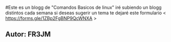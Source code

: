 #Este es un blogg de "Comandos Basicos de linux" iré subiendo un blogg distintos cada semana si deseas sugerir un tema te dejaré este formulario < https://forms.gle/1ZBp2FgBNP9QcWNXA >
## Autor: FR3JM
